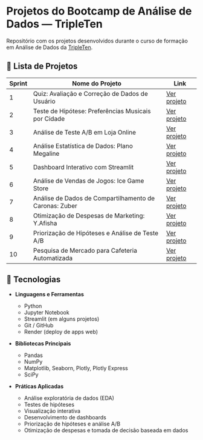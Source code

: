 # Projetos do Bootcamp de Análise de Dados — TripleTen

Repositório com os projetos desenvolvidos durante o curso de formação em Análise de Dados da [TripleTen](https://tripleten.com).

## 📌 Lista de Projetos

| Sprint | Nome do Projeto                                    | Link |
|--------|----------------------------------------------------|------|
| 1      | Quiz: Avaliação e Correção de Dados de Usuário     | [Ver projeto](https://github.com/gschmidel19/sprint-01-quiz-qualidade-dados/tree/main/sprint-01-quiz-qualidade-dados) |
| 2      | Teste de Hipótese: Preferências Musicais por Cidade | [Ver projeto](https://github.com/gschmidel19/sprint-02-preferencias-musicais-cidades/tree/main/sprint-02-preferencias-musicais-cidades) |
| 3      | Análise de Teste A/B em Loja Online                | [Ver projeto](https://github.com/gschmidel19/sprint-3-ab-test-analysis/tree/main/sprint-3-ab-test-analysis) |
| 4      | Análise Estatística de Dados: Plano Megaline       | [Ver projeto](https://github.com/gschmidel19/Sprint_4_Megaline/tree/main/Sprint_4_Megaline) |
| 5      | Dashboard Interativo com Streamlit                 | [Ver projeto](https://testeaula-vadtlkgochzupctcfyxgp6.streamlit.app) |
| 6      | Análise de Vendas de Jogos: Ice Game Store         | [Ver projeto](https://github.com/gschmidel19/Sprint_6_VideoGame_Sales/tree/main/Sprint_6_VideoGame_Sales) |
| 7      | Análise de Dados de Compartilhamento de Caronas: Zuber | [Ver projeto](https://github.com/gschmidel19/Sprint_7_Zuber) |
| 8      | Otimização de Despesas de Marketing: Y.Afisha      | [Ver projeto](https://github.com/gschmidel19/Sprint_8_YAfisha) |
| 9      | Priorização de Hipóteses e Análise de Teste A/B    | [Ver projeto](https://github.com/gschmidel19/Sprint_9_Hypotheses_AB_Test_Analysis/tree/main/Sprint_9_Hypotheses_AB_Test_Analysis)|
| 10     | Pesquisa de Mercado para Cafeteria Automatizada    | [Ver projeto](https://github.com/gschmidel19/Sprint_10_Restaurants/tree/main/Sprint_10_Restaurants) |

## 🧰 Tecnologias

- **Linguagens e Ferramentas**  
  - Python  
  - Jupyter Notebook  
  - Streamlit (em alguns projetos)  
  - Git / GitHub  
  - Render (deploy de apps web)  

- **Bibliotecas Principais**  
  - Pandas  
  - NumPy  
  - Matplotlib, Seaborn, Plotly, Plotly Express  
  - SciPy  

- **Práticas Aplicadas**  
  - Análise exploratória de dados (EDA)  
  - Testes de hipóteses  
  - Visualização interativa  
  - Desenvolvimento de dashboards  
  - Priorização de hipóteses e análise A/B  
  - Otimização de despesas e tomada de decisão baseada em dados
